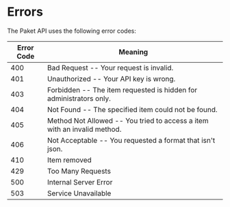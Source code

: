 # Errors

The Paket API uses the following error codes:


Error Code | Meaning
---------- | -------
400 | Bad Request -- Your request is invalid.
401 | Unauthorized -- Your API key is wrong.
403 | Forbidden -- The item requested is hidden for administrators only.
404 | Not Found -- The specified item could not be found.
405 | Method Not Allowed -- You tried to access a item with an invalid method.
406 | Not Acceptable -- You requested a format that isn't json.
410 | Item removed
429 | Too Many Requests
500 | Internal Server Error
503 | Service Unavailable
